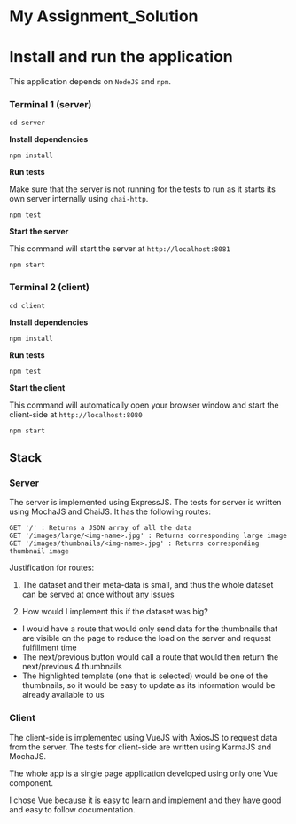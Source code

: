 # My Assignment_Solution

# Install and run the application

This application depends on `NodeJS` and `npm`.


### Terminal 1 (server)
```
cd server
```

**Install dependencies**
```
npm install
```

**Run tests**

Make sure that the server is not running for the tests to run as it starts its own server internally using `chai-http`.

```
npm test
```

**Start the server**

This command will start the server at `http://localhost:8081`
```
npm start
```

### Terminal 2 (client)
```
cd client
```

**Install dependencies**
```
npm install
```

**Run tests**
```
npm test
```

**Start the client**

This command will automatically open your browser window and start the client-side at `http://localhost:8080`
```
npm start
```

## Stack

### Server

The server is implemented using ExpressJS. The tests for server is written using MochaJS and ChaiJS. It has the following routes:

```
GET '/' : Returns a JSON array of all the data
GET '/images/large/<img-name>.jpg' : Returns corresponding large image
GET '/images/thumbnails/<img-name>.jpg' : Returns corresponding thumbnail image
```

Justification for routes:

1. The dataset and their meta-data is small, and thus the whole dataset can be served at once without any issues

2. How would I implement this if the dataset was big?
  - I would have a route that would only send data for the thumbnails that are visible on the page to reduce the load on the server and request fulfillment time
  - The next/previous button would call a route that would then return the next/previous 4 thumbnails
  - The highlighted template (one that is selected) would be one of the thumbnails, so it would be easy to update as its information would be already available to us

### Client

The client-side is implemented using VueJS with AxiosJS to request data from the server. The tests for client-side are written using KarmaJS and MochaJS.

The whole app is a single page application developed using only one Vue component.

I chose Vue because it is easy to learn and implement and they have good and easy to follow documentation.

